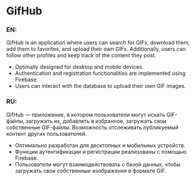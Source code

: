 <h1>GifHub</h1>

<h3>EN:</h3>
GifHub is an application where users can search for GIFs, download them, add them to favorites,
and upload their own GIFs. Additionally, users can follow other profiles and keep track of the content they post.
<br />
<ul>
  <li>Optimally designed for desktop and mobile devices.</li>
  <li>Authentication and registration functionalities are implemented using Firebase.</li>
  <li>Users can interact with the database to upload their own GIF images.</li>
</ul>

<h3>RU:</h3>
GifHub — приложение, в котором пользователи могут искать GIF-файлы, загружать их, добавлять в избранное, загружать свои собственные GIF-файлы. Возможность отслеживать публикуемый контент других пользователей.
<br />
<ul>
  <li>Оптимально разработан для десктопных и мобильных устройств.</li>
  <li>Функции аутентификации и регистрации реализованы с помощью Firebase.</li>
  <li>Пользователи могут взаимодействовать с базой данных, чтобы загружать свои собственные изображения в формате GIF.</li>
</ul>
